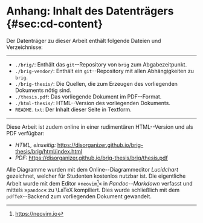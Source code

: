 # Anhang: Inhalt des Datenträgers {#sec:cd-content}

Der Datenträger zu dieser Arbeit enthält folgende Dateien und Verzeichnisse:

----

* ``./brig/``: Enthält das ``git``--Repository von ``brig`` zum Abgabezeitpunkt.
* ``./brig-vendor/``: Enthält ein ``git``--Repository mit allen Abhängigkeiten zu ``brig``.
* ``./brig-thesis/``: Die Quellen, die zum Erzeugen des vorliegenden Dokuments nötig sind.
* ``./thesis.pdf``: Das vorliegende Dokument im PDF--Format.
* ``./html-thesis/``: HTML--Version des vorliegenden Dokuments.
* ``README.txt``: Der Inhalt dieser Seite in Textform.

-----

Diese Arbeit ist zudem online in einer rudimentären HTML--Version und als PDF verfügbar:

- *HTML, einseitig:* <https://disorganizer.github.io/brig-thesis/brig/html/index.html>
- *PDF:*  <https://disorganizer.github.io/brig-thesis/brig/thesis.pdf>

Alle Diagramme wurden mit dem Online--Diagrammeditor *Lucidchart* gezeichnet,
welcher für Studenten kostenlos nutzbar ist. Die eigentliche Arbeit wurde mit
dem Editor »``neovim``[^NEOVIM]« in *Pandoc--Markdown* verfasst und mittels
»``pandoc``« zu \LaTeX kompiliert. Dies wurde schließlich mit dem
``pdfTeX``--Backend zum vorliegenden Dokument gewandelt.

[^NEOVIM]: <https://neovim.io>
[^PANDOC]: <http://pandoc.org>
